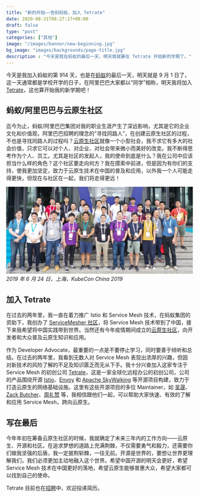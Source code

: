 ```yaml
---
title: "新的开始——告别蚂蚁，加入 Tetrate"
date: 2020-08-31T08:27:17+08:00
draft: false
type: "post"
categories: ["其他"]
image: "/images/banner/new-beginning.jpg"
bg_image: "images/backgrounds/page-title.jpg"
description : "今天是我在蚂蚁的最后一天，明天我就要在 Tetrate 开始新的学期了。"
---
```


今天是我加入蚂蚁的第 914 天，也是在[蚂蚁](https://www.antgroup.com/)的最后一天，明天就是 9 月 1 日了，这一天通常都是学校开学的日子，在阿里巴巴大家都以”同学”相称，明天我将加入 [Tetrate](https://tetrate.io)，这也算开始我的新学期吧！

## 蚂蚁/阿里巴巴与云原生社区

迄今为止，蚂蚁/阿里巴巴集团对我的职业生涯产生了深远影响，尤其是它的企业文化和价值观，阿里巴巴招聘的理念的“寻找同路人”，在创建云原生社区的过程，不也是寻找同路人的过程吗？[云原生社区](https://cloudnative.to)就像一个小型社会，我不求它有多大的社会价值，只求它可以对个人、对企业、对社会带来微小而美好的改变。我不断得思考作为个人、员工。尤其是社区的发起人，我的使命到底是什么？我在公司中应该担当什么样的角色？这个社区要走向何方？我在摸索中前进，但是因为有你们的支持，使我更加坚定，致力于云原生技术在中国的普及和应用，以外我一个人可能走得更快，但现在与社区在一起，我们将走得更远！

![2019 年 6 月 24 日，上海，KubeCon China 2019](20190624.jpg)
*2019 年 6 月 24 日，上海，KubeCon China 2019*

## 加入 Tetrate

在过去的两年里，我一直在着力推广 Istio 和 Service Mesh 技术，在蚂蚁集团的资助下，我创办了 [ServiceMesher 社区](https://www.servicemesher.com)，将 Service Mesh 技术带到了中国，接下来我希望将中国实践带到世界。当然还有今年疫情期间成立的[云原生社区](https://cloudnative.to)，向开发者和大众普及云原生知识和应用。

作为 Developer Advocate，最重要的一点是不要停止学习，同时要善于倾听和总结。在过去的两年里，我看到无数人对 Service Mesh 表现出浓厚的兴趣，但因对新技术的风险了解的不足及知识匮乏而无从下手。我十分兴奋加入这家专注于 Service Mesh 的初创公司 [Tetrate](https://tetrate.io)，这是一家全球化远程办公的初创公司，公司的产品围绕开源 [Istio](https://istio.io)、[Envoy](https://envoyproxy.io) 和 [Apache SkyWalking](https://skywalking.apache.org/) 等开源项目构建，致力于打造云原生的网络基础设施。这里有这些开源项目的多位 Maintainer，如 [吴晟](https://twitter.com/wusheng1108)、[Zack Butcher](https://twitter.com/ZackButcher)、[周礼赞](https://twitter.com/zlizan) 等，我相信跟他们一起，可以帮助大家快速、有效的了解和应用 Service Mesh，跨向云原生。

## 写在最后

今年年初在筹备云原生社区的时候，我就确定了未来三年内的工作方向——云原生、开源和社区。在追求梦想的道路上充满荆棘，不仅需要勇气和毅力，还需要你们做我坚强的后盾，我一定披荆斩棘，一往无前。开源是世界的，要想让世界更理解我们，我们必须更加主动地融入这个世界。希望中国开源的明天会更好，希望 Service Mesh 技术在中国更好的落地，希望云原生能够普惠大众，希望大家都可以找到自己的使命。

Tetrate 目前也在[招聘](/job/tetrate)中，欢迎投递简历。

